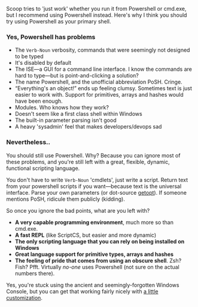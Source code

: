 Scoop tries to 'just work' whether you run it from Powershell or cmd.exe, but I recommend using Powershell instead. Here's why I think you should try using Powershell as your primary shell.

### Yes, Powershell has problems

* The `Verb-Noun` verbosity, commands that were seemingly not designed to be typed
* It's disabled by default
* The ISE—a GUI for a command line interface. I know the commands are hard to type—but is point-and-clicking a solution?
* The name Powershell, and the unofficial abbreviation PoSH. Cringe.
* &ldquo;Everything's an object!&rdquo; ends up feeling clumsy. Sometimes text is just easier to work with. Support for primitives, arrays and hashes would have been enough.
* Modules. Who knows how they work?
* Doesn't seem like a first class shell within Windows
* The built-in parameter parsing isn't good
* A heavy 'sysadmin' feel that makes developers/devops sad

### Nevertheless..

You should still use Powershell. Why? Because you can ignore most of these problems, and you're still left with a great, flexible, dynamic, functional scripting language.

You don't have to write `Verb-Noun` 'cmdlets', just write a script. Return text from your powershell scripts if you want&mdash;because text is the universal interface. Parse your own parameters (or dot-source [getopt](https://github.com/lukesampson/psutils/blob/master/getopt.ps1)). If someone mentions PoSH, ridicule them publicly (kidding).

So once you ignore the bad points, what are you left with?

* **A very capable programming environment**, much more so than cmd.exe.
* **A fast REPL** (like ScriptCS, but easier and more dynamic)
* **The only scripting language that you can rely on being installed on Windows**
* **Great language support for primitive types, arrays and hashes**
* **The feeling of pride that comes from using an obscure shell**. Zsh? Fish? Pfft. Virtually *no-one* uses Powershell (not sure on the actual numbers there).

Yes, you're stuck using the ancient and seemingly-forgotten Windows Console, but you can get that working fairly nicely with [a little customization](https://github.com/lukesampson/scoop/wiki/Theming-Powershell).

